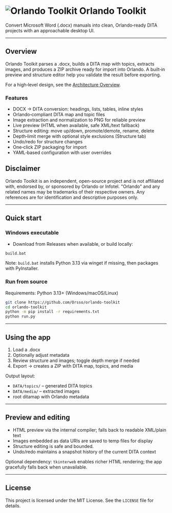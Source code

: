 # ![Orlando Toolkit](https://github.com/user-attachments/assets/15f610f5-52c0-43c3-93fc-37ae5be11d13) Orlando Toolkit

Convert Microsoft Word (.docx) manuals into clean, Orlando‑ready DITA projects with an approachable desktop UI.

---

## Overview

Orlando Toolkit parses a .docx, builds a DITA map with topics, extracts images, and produces a ZIP archive ready for import into Orlando. A built‑in preview and structure editor help you validate the result before exporting.

For a high‑level design, see the [Architecture Overview](docs/architecture_overview.md).

### Features

- DOCX → DITA conversion: headings, lists, tables, inline styles
- Orlando‑compliant DITA map and topic files
- Image extraction and normalization to PNG for reliable preview
- Live preview (HTML when available, safe XML/text fallback)
- Structure editing: move up/down, promote/demote, rename, delete
- Depth‑limit merge with optional style exclusions (Structure tab)
- Undo/redo for structure changes
- One‑click ZIP packaging for import
- YAML‑based configuration with user overrides

## Disclaimer

Orlando Toolkit is an independent, open-source project and is not affiliated with, endorsed by, or sponsored by Orlando or Infotel. "Orlando" and any related names may be trademarks of their respective owners. Any references are for identification and descriptive purposes only.

---

## Quick start

### Windows executable

- Download from Releases when available, or build locally:

```bash
build.bat
```

Note: `build.bat` installs Python 3.13 via winget if missing, then packages with PyInstaller.

### Run from source

Requirements: Python 3.13+ (Windows/macOS/Linux)

```bash
git clone https://github.com/Orsso/orlando-toolkit
cd orlando-toolkit
python -m pip install -r requirements.txt
python run.py
```

---

## Using the app

1. Load a .docx
2. Optionally adjust metadata
3. Review structure and images; toggle depth merge if needed
4. Export → creates a ZIP with DITA map, topics, and media

Output layout:
- `DATA/topics/` – generated DITA topics
- `DATA/media/` – extracted images
- root ditamap with Orlando metadata

---

## Preview and editing

- HTML preview via the internal compiler; falls back to readable XML/plain text
- Images embedded as data URIs are saved to temp files for display
- Structure editing is safe and bounded.
- Undo/redo maintains a snapshot history of the current DITA context

Optional dependency: `tkinterweb` enables richer HTML rendering; the app gracefully falls back when unavailable.

---




## License

This project is licensed under the MIT License. See the `LICENSE` file for details.

